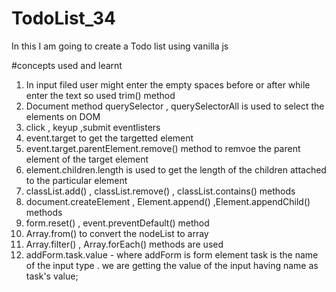 # TodoList_34
In this I am going to create a Todo list using vanilla js

#concepts used and learnt
1. In input filed user might enter the empty spaces before or after while enter the text so used trim() method
2. Document method querySelector , querySelectorAll is used to select the elements on DOM
3. click , keyup ,submit eventlisters
4. event.target to get the targetted element
5. event.target.parentElement.remove() method to remvoe the parent element of the target element
6. element.children.length is used to get the length of the children attached to the particular element
7. classList.add() , classList.remove() , classList.contains() methods
8. document.createElement , Element.append() ,Element.appendChild() methods
9. form.reset() , event.preventDefault() method
10. Array.from() to convert the nodeList to array
11. Array.filter() , Array.forEach() methods are used
12. addForm.task.value - where addForm is form element task is the name of the input type . we are getting the value of the input having name as task's value;
